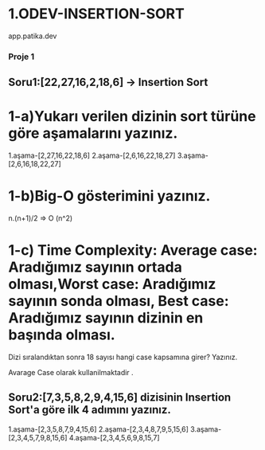 # 1.ODEV-INSERTION-SORT

app.patika.dev 
 
### Proje 1
## Soru1:[22,27,16,2,18,6] -> Insertion Sort

# 1-a)Yukarı verilen dizinin sort türüne göre aşamalarını yazınız.

 1.aşama-[2,27,16,22,18,6]
 2.aşama-[2,6,16,22,18,27]
 3.aşama-[2,6,16,18,22,27]

# 1-b)Big-O gösterimini yazınız.

n.(n+1)/2 => O (n^2)

# 1-c) Time Complexity: Average case: Aradığımız sayının ortada olması,Worst case: Aradığımız sayının sonda olması, Best case: Aradığımız sayının dizinin en başında olması.
Dizi sıralandıktan sonra 18 sayısı hangi case kapsamına girer? Yazınız.

Avarage Case olarak kullanilmaktadir .

## Soru2:[7,3,5,8,2,9,4,15,6] dizisinin Insertion Sort'a göre ilk 4 adımını yazınız.

1.aşama-[2,3,5,8,7,9,4,15,6]
2.aşama-[2,3,4,8,7,9,5,15,6]
3.aşama-[2,3,4,5,7,9,8,15,6]
4.aşama-[2,3,4,5,6,9,8,15,7]